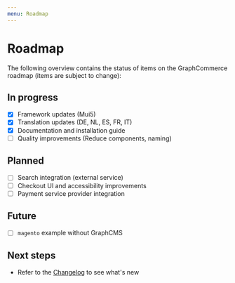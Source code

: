 ```yaml
---
menu: Roadmap
---
```


# Roadmap

The following overview contains the status of items on the GraphCommerce roadmap
(items are subject to change):

## In progress

- [x] Framework updates (Mui5)
- [x] Translation updates (DE, NL, ES, FR, IT)
- [x] Documentation and installation guide
- [ ] Quality improvements (Reduce components, naming)

## Planned

- [ ] Search integration (external service)
- [ ] Checkout UI and accessibility improvements
- [ ] Payment service provider integration

## Future

- [ ] `magento` example without GraphCMS

## Next steps

- Refer to the
  [Changelog](https://github.com/graphcommerce-org/graphcommerce/releases) to
  see what's new
